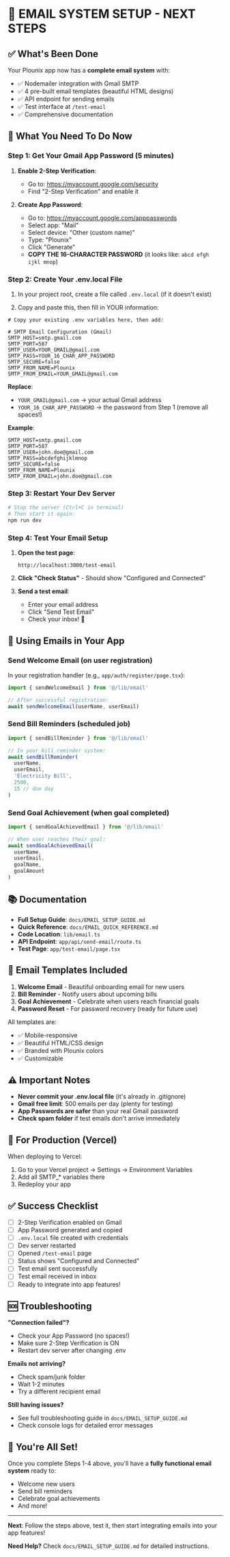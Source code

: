 # 🎉 EMAIL SYSTEM SETUP - NEXT STEPS

## ✅ What's Been Done

Your Plounix app now has a **complete email system** with:
- ✅ Nodemailer integration with Gmail SMTP
- ✅ 4 pre-built email templates (beautiful HTML designs)
- ✅ API endpoint for sending emails
- ✅ Test interface at `/test-email`
- ✅ Comprehensive documentation

## 🚀 What You Need To Do Now

### Step 1: Get Your Gmail App Password (5 minutes)

1. **Enable 2-Step Verification**:
   - Go to: https://myaccount.google.com/security
   - Find "2-Step Verification" and enable it

2. **Create App Password**:
   - Go to: https://myaccount.google.com/apppasswords
   - Select app: "Mail"
   - Select device: "Other (custom name)"
   - Type: "Plounix"
   - Click "Generate"
   - **COPY THE 16-CHARACTER PASSWORD** (it looks like: `abcd efgh ijkl mnop`)

### Step 2: Create Your .env.local File

1. In your project root, create a file called `.env.local` (if it doesn't exist)

2. Copy and paste this, then fill in YOUR information:

```env
# Copy your existing .env variables here, then add:

# SMTP Email Configuration (Gmail)
SMTP_HOST=smtp.gmail.com
SMTP_PORT=587
SMTP_USER=YOUR_GMAIL@gmail.com
SMTP_PASS=YOUR_16_CHAR_APP_PASSWORD
SMTP_SECURE=false
SMTP_FROM_NAME=Plounix
SMTP_FROM_EMAIL=YOUR_GMAIL@gmail.com
```

**Replace**:
- `YOUR_GMAIL@gmail.com` → your actual Gmail address
- `YOUR_16_CHAR_APP_PASSWORD` → the password from Step 1 (remove all spaces!)

**Example**:
```env
SMTP_HOST=smtp.gmail.com
SMTP_PORT=587
SMTP_USER=john.doe@gmail.com
SMTP_PASS=abcdefghijklmnop
SMTP_SECURE=false
SMTP_FROM_NAME=Plounix
SMTP_FROM_EMAIL=john.doe@gmail.com
```

### Step 3: Restart Your Dev Server

```bash
# Stop the server (Ctrl+C in terminal)
# Then start it again:
npm run dev
```

### Step 4: Test Your Email Setup

1. **Open the test page**:
   ```
   http://localhost:3000/test-email
   ```

2. **Click "Check Status"** - Should show "Configured and Connected"

3. **Send a test email**:
   - Enter your email address
   - Click "Send Test Email"
   - Check your inbox! 📧

## 🎯 Using Emails in Your App

### Send Welcome Email (on user registration)

In your registration handler (e.g., `app/auth/register/page.tsx`):

```typescript
import { sendWelcomeEmail } from '@/lib/email'

// After successful registration:
await sendWelcomeEmail(userName, userEmail)
```

### Send Bill Reminders (scheduled job)

```typescript
import { sendBillReminder } from '@/lib/email'

// In your bill reminder system:
await sendBillReminder(
  userName,
  userEmail,
  'Electricity Bill',
  2500,
  15 // due day
)
```

### Send Goal Achievement (when goal completed)

```typescript
import { sendGoalAchievedEmail } from '@/lib/email'

// When user reaches their goal:
await sendGoalAchievedEmail(
  userName,
  userEmail,
  goalName,
  goalAmount
)
```

## 📚 Documentation

- **Full Setup Guide**: `docs/EMAIL_SETUP_GUIDE.md`
- **Quick Reference**: `docs/EMAIL_QUICK_REFERENCE.md`
- **Code Location**: `lib/email.ts`
- **API Endpoint**: `app/api/send-email/route.ts`
- **Test Page**: `app/test-email/page.tsx`

## 🎨 Email Templates Included

1. **Welcome Email** - Beautiful onboarding email for new users
2. **Bill Reminder** - Notify users about upcoming bills
3. **Goal Achievement** - Celebrate when users reach financial goals
4. **Password Reset** - For password recovery (ready for future use)

All templates are:
- ✅ Mobile-responsive
- ✅ Beautiful HTML/CSS design
- ✅ Branded with Plounix colors
- ✅ Customizable

## ⚠️ Important Notes

- **Never commit your .env.local file** (it's already in .gitignore)
- **Gmail free limit**: 500 emails per day (plenty for testing)
- **App Passwords are safer** than your real Gmail password
- **Check spam folder** if test emails don't arrive immediately

## 🔐 For Production (Vercel)

When deploying to Vercel:
1. Go to your Vercel project → Settings → Environment Variables
2. Add all SMTP_* variables there
3. Redeploy your app

## ✅ Success Checklist

- [ ] 2-Step Verification enabled on Gmail
- [ ] App Password generated and copied
- [ ] `.env.local` file created with credentials
- [ ] Dev server restarted
- [ ] Opened `/test-email` page
- [ ] Status shows "Configured and Connected"
- [ ] Test email sent successfully
- [ ] Test email received in inbox
- [ ] Ready to integrate into app features!

## 🆘 Troubleshooting

**"Connection failed"?**
- Check your App Password (no spaces!)
- Make sure 2-Step Verification is ON
- Restart dev server after changing .env

**Emails not arriving?**
- Check spam/junk folder
- Wait 1-2 minutes
- Try a different recipient email

**Still having issues?**
- See full troubleshooting guide in `docs/EMAIL_SETUP_GUIDE.md`
- Check console logs for detailed error messages

## 🎉 You're All Set!

Once you complete Steps 1-4 above, you'll have a **fully functional email system** ready to:
- Welcome new users
- Send bill reminders
- Celebrate goal achievements
- And more!

---

**Next**: Follow the steps above, test it, then start integrating emails into your app features!

**Need Help?** Check `docs/EMAIL_SETUP_GUIDE.md` for detailed instructions.
